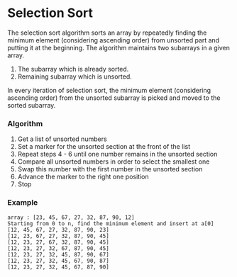 # Selection Sort
The selection sort algorithm sorts an array by repeatedly finding the minimum element (considering ascending order) from unsorted part and putting it at the beginning. The algorithm maintains two subarrays in a given array.

1) The subarray which is already sorted.
2) Remaining subarray which is unsorted.

In every iteration of selection sort, the minimum element (considering ascending order) from the unsorted subarray is picked and moved to the sorted subarray.

### Algorithm
1. Get a list of unsorted numbers
2. Set a marker for the unsorted section at the front of the list
3. Repeat steps 4 - 6 until one number remains in the unsorted section
4. Compare all unsorted numbers in order to select the smallest one
5. Swap this number with the first number in the unsorted section
6. Advance the marker to the right one position
7. Stop

### Example
```
array : [23, 45, 67, 27, 32, 87, 90, 12]
Starting from 0 to n, find the minimum element and insert at a[0]
[12, 45, 67, 27, 32, 87, 90, 23]
[12, 23, 67, 27, 32, 87, 90, 45]
[12, 23, 27, 67, 32, 87, 90, 45]
[12, 23, 27, 32, 67, 87, 90, 45]
[12, 23, 27, 32, 45, 87, 90, 67]
[12, 23, 27, 32, 45, 67, 90, 87]
[12, 23, 27, 32, 45, 67, 87, 90]
```
